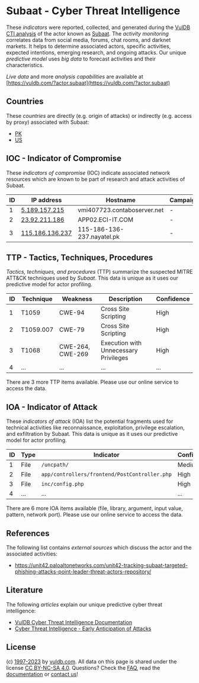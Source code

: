 # Subaat - Cyber Threat Intelligence

These _indicators_ were reported, collected, and generated during the [VulDB CTI analysis](https://vuldb.com/?kb.cti) of the actor known as [Subaat](https://vuldb.com/?actor.subaat). The _activity monitoring_ correlates data from social media, forums, chat rooms, and darknet markets. It helps to determine associated actors, specific activities, expected intentions, emerging research, and ongoing attacks. Our unique _predictive model_ uses _big data_ to forecast activities and their characteristics.

_Live data_ and more _analysis capabilities_ are available at [https://vuldb.com/?actor.subaat](https://vuldb.com/?actor.subaat)

## Countries

These _countries_ are directly (e.g. origin of attacks) or indirectly (e.g. access by proxy) associated with Subaat:

* [PK](https://vuldb.com/?country.pk)
* [US](https://vuldb.com/?country.us)

## IOC - Indicator of Compromise

These _indicators of compromise_ (IOC) indicate associated network resources which are known to be part of research and attack activities of Subaat.

ID | IP address | Hostname | Campaign | Confidence
-- | ---------- | -------- | -------- | ----------
1 | [5.189.157.215](https://vuldb.com/?ip.5.189.157.215) | vmi407723.contaboserver.net | - | High
2 | [23.92.211.186](https://vuldb.com/?ip.23.92.211.186) | APP02.ECI-IT.COM | - | High
3 | [115.186.136.237](https://vuldb.com/?ip.115.186.136.237) | 115-186-136-237.nayatel.pk | - | High

## TTP - Tactics, Techniques, Procedures

_Tactics, techniques, and procedures_ (TTP) summarize the suspected MITRE ATT&CK techniques used by _Subaat_. This data is unique as it uses our predictive model for actor profiling.

ID | Technique | Weakness | Description | Confidence
-- | --------- | -------- | ----------- | ----------
1 | T1059 | CWE-94 | Cross Site Scripting | High
2 | T1059.007 | CWE-79 | Cross Site Scripting | High
3 | T1068 | CWE-264, CWE-269 | Execution with Unnecessary Privileges | High
4 | ... | ... | ... | ...

There are 3 more TTP items available. Please use our online service to access the data.

## IOA - Indicator of Attack

These _indicators of attack_ (IOA) list the potential fragments used for technical activities like reconnaissance, exploitation, privilege escalation, and exfiltration by Subaat. This data is unique as it uses our predictive model for actor profiling.

ID | Type | Indicator | Confidence
-- | ---- | --------- | ----------
1 | File | `/uncpath/` | Medium
2 | File | `app/controllers/frontend/PostController.php` | High
3 | File | `inc/config.php` | High
4 | ... | ... | ...

There are 6 more IOA items available (file, library, argument, input value, pattern, network port). Please use our online service to access the data.

## References

The following list contains _external sources_ which discuss the actor and the associated activities:

* https://unit42.paloaltonetworks.com/unit42-tracking-subaat-targeted-phishing-attacks-point-leader-threat-actors-repository/

## Literature

The following _articles_ explain our unique predictive cyber threat intelligence:

* [VulDB Cyber Threat Intelligence Documentation](https://vuldb.com/?kb.cti)
* [Cyber Threat Intelligence - Early Anticipation of Attacks](https://www.scip.ch/en/?labs.20201022)

## License

(c) [1997-2023](https://vuldb.com/?kb.changelog) by [vuldb.com](https://vuldb.com/?kb.about). All data on this page is shared under the license [CC BY-NC-SA 4.0](https://creativecommons.org/licenses/by-nc-sa/4.0/). Questions? Check the [FAQ](https://vuldb.com/?kb.faq), read the [documentation](https://vuldb.com/?kb) or [contact us](https://vuldb.com/?contact)!

